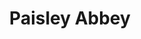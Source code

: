 ---
schema: default
title: Paisley Abbey
organization: Renfrewshire Council
notes: >-
    
resources:
  - name: Paisley Abbey IMAGE
  - url: >-
      
  - format: IMAGE
license: 
category:

  - Open Data
  - Renfrewshire
maintainer: Renfrewshire Council
maintainer_email: someone@example.com
---
